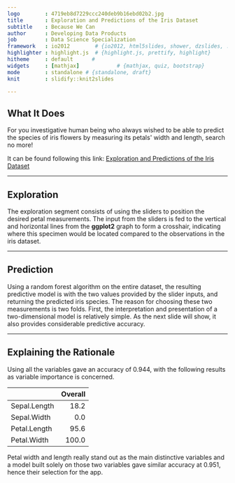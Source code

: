 ```yaml
---
logo        : 4719eb8d7229ccc240deb9b16ebd02b2.jpg
title       : Exploration and Predictions of the Iris Dataset
subtitle    : Because We Can
author      : Developing Data Products
job         : Data Science Specialization
framework   : io2012        # {io2012, html5slides, shower, dzslides, ...}
highlighter : highlight.js  # {highlight.js, prettify, highlight}
hitheme     : default      # 
widgets     : [mathjax]            # {mathjax, quiz, bootstrap}
mode        : standalone # {standalone, draft}
knit        : slidify::knit2slides

---
```


## What It Does


For you investigative human being who always wished to be able to predict the species of iris flowers by measuring its petals' width and length, search no more!

It can be found following this link:
[Exploration and Predictions of the Iris Dataset](https://gelinator.shinyapps.io/MyShinyApp "Iris Prediction App")

---




## Exploration

The exploration segment consists of using the sliders to position the desired petal measurements. The input from the sliders is fed to the vertical and horizontal lines from the **ggplot2** graph to form a crosshair, indicating where this specimen would be located compared to the observations in the iris dataset.

---

## Prediction

Using a random forest algorithm on the entire dataset, the resulting predictive model is with the two values provided by the slider inputs, and returning the predicted iris species. The reason for choosing these two measurements is two folds. First, the interpretation and presentation of a two-dimensional model is relatively simple. As the next slide will show, it also provides considerable predictive accuracy.

---

## Explaining the Rationale



Using all the variables gave an accuracy of 0.944, with the following results as variable importance is concerned.


|             | Overall|
|:------------|-------:|
|Sepal.Length |    18.2|
|Sepal.Width  |     0.0|
|Petal.Length |    95.6|
|Petal.Width  |   100.0|


Petal width and length really stand out as the main distinctive variables and a model built solely on those two variables gave similar accuracy at 0.951, hence their selection for the app.
